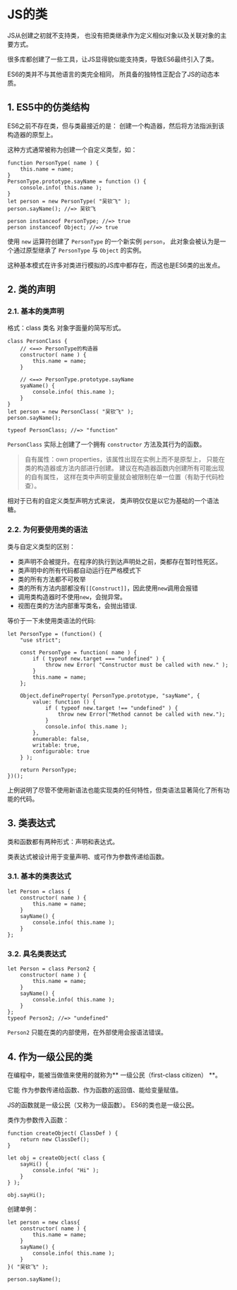  # JS的类

JS从创建之初就不支持类，
也没有把类继承作为定义相似对象以及关联对象的主要方式。

很多库都创建了一些工具，让JS显得貌似能支持类，导致ES6最终引入了类。

ES6的类并不与其他语言的类完全相同，
所具备的独特性正配合了JS的动态本质。

## 1. ES5中的仿类结构

ES6之前不存在类，但与类最接近的是：
创建一个构造器，然后将方法指派到该构造器的原型上。

这种方式通常被称为创建一个自定义类型，如：

    function PersonType( name ) {
        this.name = name;
    }
    PersonType.prototype.sayName = function () {
        console.info( this.name );
    }
    let person = new PersonType( "吴钦飞" );
    person.sayName(); //=> 吴钦飞

    person instanceof PersonType; //=> true
    person instanceof Object; //=> true


使用 `new` 运算符创建了 `PersonType` 的一个新实例 `person`，
此对象会被认为是一个通过原型继承了 `PersonType` 与 `Object` 的实例。

这种基本模式在许多对类进行模拟的JS库中都存在，而这也是ES6类的出发点。

## 2. 类的声明

### 2.1. 基本的类声明

格式：class 类名 对象字面量的简写形式。

    class PersonClass {
        // <==> PersonType的构造器
        constructor( name ) {
            this.name = name;
        }

        // <==> PersonType.prototype.sayName
        syaName() {
            console.info( this.name );
        }
    }
    let person = new PersonClass( "吴钦飞" );
    person.sayName();

    typeof PersonClass; //=> "function"

`PersonClass` 实际上创建了一个拥有 `constructor` 方法及其行为的函数。

> 自有属性：own properties，该属性出现在实例上而不是原型上，
只能在类的构造器或方法内部进行创建。
建议在构造器函数内创建所有可能出现的自有属性，
这样在类中声明变量就会被限制在单一位置（有助于代码检查）。

相对于已有的自定义类型声明方式来说，
类声明仅仅是以它为基础的一个语法糖。

### 2.2. 为何要使用类的语法

类与自定义类型的区别：
* 类声明不会被提升。在程序的执行到达声明处之前，类都存在暂时性死区。
* 类声明中的所有代码都自动运行在严格模式下
* 类的所有方法都不可枚举
* 类的所有方法内部都没有`[[Construct]]`，因此使用`new`调用会报错
* 调用类构造器时不使用`new`，会抛异常。
* 视图在类的方法内部重写类名，会抛出错误.

等价于一下未使用类语法的代码:

    let PersonType = (function() {
        "use strict";

        const PersonType = function( name ) {
            if ( typeof new.target === "undefined" ) {
                throw new Error( "Constructor must be called with new." );
            }
            this.name = name;
        };

        Object.defineProperty( PersonType.prototype, "sayName", {
            value: function () {
                if ( typeof new.target !== "undefined" ) {
                    throw new Error("Method cannot be called with new.");
                }
                console.info( this.name );
            },
            enumerable: false,
            writable: true,
            configurable: true
        } );

        return PersonType;
    })();

上例说明了尽管不使用新语法也能实现类的任何特性，但类语法显著简化了所有功能的代码。

## 3. 类表达式

类和函数都有两种形式：声明和表达式。

类表达式被设计用于变量声明、或可作为参数传递给函数。

### 3.1. 基本的类表达式

    let Person = class {
        constructor( name ) {
            this.name = name;
        }
        sayName() {
            console.info( this.name );
        }
    };

### 3.2. 具名类表达式

    let Person = class Person2 {
        constructor( name ) {
            this.name = name;
        }
        sayName() {
            console.info( this.name );
        }
    };
    typeof Person2; //=> "undefined"

`Person2` 只能在类的内部使用，在外部使用会报语法错误。

## 4. 作为一级公民的类

在编程中，能被当做值来使用的就称为** 一级公民（first-class citizen）
**。

它能 作为参数传递给函数、作为函数的返回值、能给变量赋值。

JS的函数就是一级公民（又称为一级函数）。
ES6的类也是一级公民。

类作为参数传入函数：

    function createObject( ClassDef ) {
        return new ClassDef();
    }

    let obj = createObject( class {
        sayHi() {
            console.info( "Hi" );
        }
    } );

    obj.sayHi();

创建单例：

    let person = new class{
        constructor( name ) {
            this.name = name;
        }
        sayName() {
            console.info( this.name );
        }
    }( "吴钦飞" );

    person.sayName();
